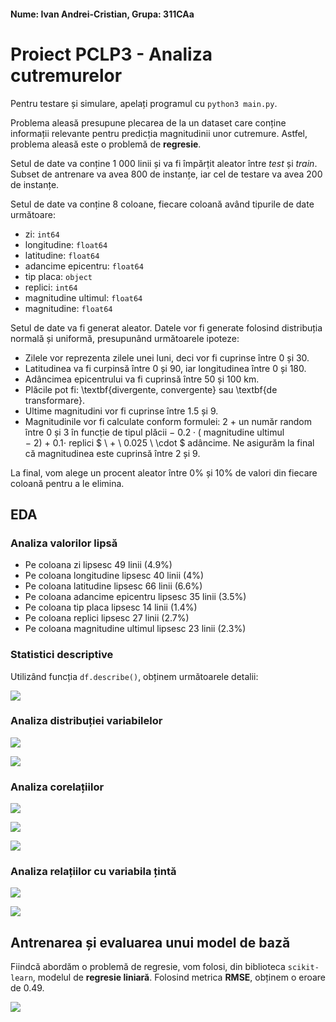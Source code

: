 #### Nume: Ivan Andrei-Cristian, Grupa: 311CAa

# Proiect PCLP3 - Analiza cutremurelor

Pentru testare și simulare, apelați programul cu `python3 main.py`.

Problema aleasă presupune plecarea de la un dataset care conține informații relevante pentru predicția magnitudinii unor cutremure. Astfel, problema aleasă este o problemă de **regresie**.

Setul de date va conține $1 \ 000$ linii și va fi împărțit aleator între _test_ și _train_. Subset de antrenare va avea $800$ de instanțe, iar cel de testare va avea $200$ de instanțe.

Setul de date va conține $8$ coloane, fiecare coloană având tipurile de date următoare:

* zi: `int64`
* longitudine: `float64`
* latitudine: `float64`
* adancime epicentru: `float64`
* tip placa: `object`
* replici: `int64`
* magnitudine ultimul: `float64`
* magnitudine: `float64`

Setul de date va fi generat aleator. Datele vor fi generate folosind distribuția normală și uniformă, presupunând următoarele ipoteze:

* Zilele vor reprezenta zilele unei luni, deci vor fi cuprinse între $0$ și $30$.
* Latitudinea va fi curpinsă între $0$ și $90$, iar longitudinea între $0$ și $180$.
* Adâncimea epicentrului va fi cuprinsă între $50$ și $100$ km.
* Plăcile pot fi: \textbf{divergente, convergente} sau \textbf{de transformare}.
* Ultime magnitudini vor fi cuprinse între $1.5$ și $9$.
* Magnitudinile vor fi calculate conform formulei: $2 \ +$ un număr random între $0$ și $3$ în funcție de tipul plăcii $- \ 0.2 \cdot ($ magnitudine ultimul $- \  2) \ + \ 0.1 \cdot$ replici $ \ + \ 0.025 \  \cdot $ adâncime. Ne asigurăm la final că magnitudinea este cuprinsă între $2$ și $9$.

La final, vom alege un procent aleator între $0\%$ și $10\%$ de valori din fiecare coloană pentru a le elimina.

## EDA

### Analiza valorilor lipsă

* Pe coloana zi lipsesc $49$ linii ($4.9\%$)
* Pe coloana longitudine lipsesc $40$ linii ($4\%$)
* Pe coloana latitudine lipsesc $66$ linii ($6.6\%$)
* Pe coloana adancime epicentru lipsesc $35$ linii ($3.5\%$)
* Pe coloana tip placa lipsesc $14$ linii ($1.4\%$)
* Pe coloana replici lipsesc $27$ linii ($2.7\%$)
* Pe coloana  magnitudine ultimul lipsesc $23$ linii ($2.3\%$)

### Statistici descriptive

Utilizând funcția `df.describe()`, obținem următoarele detalii:

![](Date/grafice/describe.png)

### Analiza distribuției variabilelor

![](Date/grafice/countplot.png)

![](Date/grafice/histograme.png)

### Analiza corelațiilor

![](Date/grafice/zi_replici.png)

![](Date/grafice/ult_magnitudine_placa.png)

![](Date/grafice/matrice_corelatie.png)

### Analiza relațiilor cu variabila țintă

![](Date/grafice/violin_plot.png)

![](Date/grafice/coordonate.png)

## Antrenarea și evaluarea unui model de bază

Fiindcă abordăm o problemă de regresie, vom folosi, din biblioteca `scikit-learn`, modelul de **regresie liniară**. Folosind metrica **RMSE**, obținem o eroare de $0.49$.

![](Date/grafice/predictii.png)
